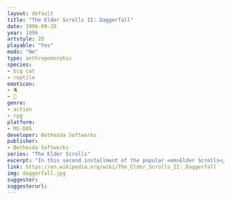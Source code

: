 ```yaml
---
layout: default
title: "The Elder Scrolls II: Daggerfall"
date: 1996-09-20
year: 1996
artstyle: 2D
playable: "Yes"
mods: "No"
type: anthropomorphic
species: 
- big cat
- reptile
emoticon: 
- 🐈
- 🦎
genre: 
- action
- rpg
platform:
- MS-DOS
developer: Bethesda Softworks
publisher:
- Bethesda Softworks
series: "The Elder Scrolls"
excerpt: "In this second installment of the popular <em>Elder Scrolls</em> series, there are two races that are animal-inspired: the cat-like Khajiit, and the lizard-like Argonians."
link: https://en.wikipedia.org/wiki/The_Elder_Scrolls_II:_Daggerfall
img: daggerfall.jpg
suggester: 
suggesterurl:  
---
```



